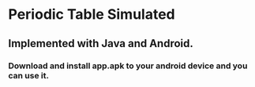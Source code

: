 # Periodic Table Simulated
## Implemented with Java and Android.
### Download and install app.apk to your android device and you can use it.
